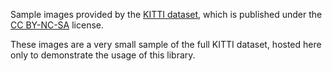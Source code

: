 Sample images provided by the [KITTI dataset](https://www.cvlibs.net/datasets/kitti), which is published under the
[CC BY-NC-SA](http://creativecommons.org/licenses/by-nc-sa/3.0/) license.

These images are a very small sample of the full KITTI dataset, hosted here only to demonstrate the usage of this 
library.